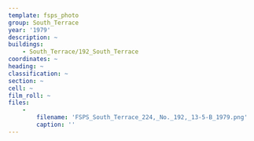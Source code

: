 ```yaml
---
template: fsps_photo
group: South_Terrace
year: '1979'
description: ~
buildings:
    - South_Terrace/192_South_Terrace
coordinates: ~
heading: ~
classification: ~
section: ~
cell: ~
film_roll: ~
files:
    -
        filename: 'FSPS_South_Terrace_224,_No._192,_13-5-B_1979.png'
        caption: ''
---
```

